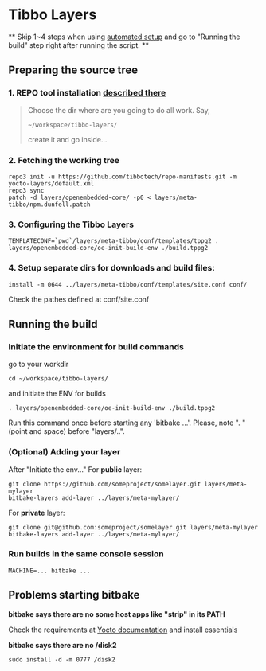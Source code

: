 # Tibbo Layers

**
Skip 1~4 steps when using [automated setup](/../../) and go to 
"Running the build" step right after running the script.
**

## Preparing the source tree

### 1. REPO tool installation [described there](/../../)

> Choose the dir where are you going to do all work. Say,
> ```
> ~/workspace/tibbo-layers/
> ```
> create it and go inside...


### 2. Fetching the working tree
```
repo3 init -u https://github.com/tibbotech/repo-manifests.git -m yocto-layers/default.xml
repo3 sync
patch -d layers/openembedded-core/ -p0 < layers/meta-tibbo/npm.dunfell.patch
```

### 3. Configuring the Tibbo Layers
```
TEMPLATECONF=`pwd`/layers/meta-tibbo/conf/templates/tppg2 . layers/openembedded-core/oe-init-build-env ./build.tppg2
```

### 4. Setup separate dirs for downloads and build files:
```
install -m 0644 ../layers/meta-tibbo/conf/templates/site.conf conf/
```
Check the pathes defined at conf/site.conf

## Running the build

### Initiate the environment for build commands
go to your workdir
```
cd ~/workspace/tibbo-layers/
```
and initiate the ENV for builds
```
. layers/openembedded-core/oe-init-build-env ./build.tppg2
```
Run this command once before starting any 'bitbake ...'.
Please, note ". " (point and space) before "layers/..".

### (Optional) Adding your layer
After "Initiate the env..."
For **public** layer:
```
git clone https://github.com/someproject/somelayer.git layers/meta-mylayer
bitbake-layers add-layer ../layers/meta-mylayer/
```
For **private** layer:
```
git clone git@github.com:someproject/somelayer.git layers/meta-mylayer
bitbake-layers add-layer ../layers/meta-mylayer/
```
### Run builds in the same console session
```
MACHINE=... bitbake ...
```
## Problems starting bitbake

**bitbake says there are no some host apps like "strip" in its PATH**

Check the requirements at [Yocto documentation](https://docs.yoctoproject.org/ref-manual/system-requirements.html#required-packages-for-the-build-host) and install essentials

**bitbake says there are no /disk2**
```
sudo install -d -m 0777 /disk2
```

